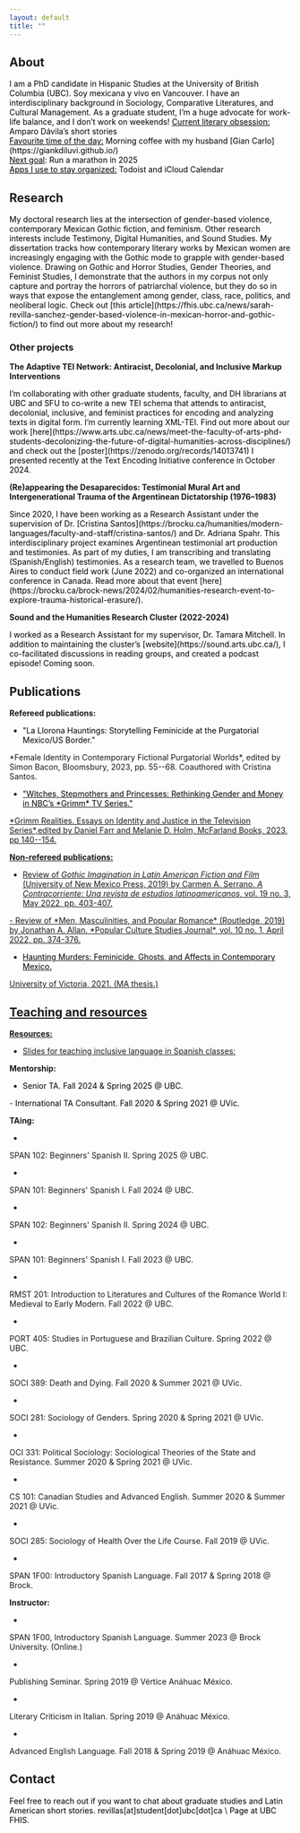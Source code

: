 ```yaml
---
layout: default
title: ""
---
```


## About

<span style="color:black;">
I am a PhD candidate in Hispanic Studies at the University of British Columbia (UBC). 
Soy mexicana y vivo en Vancouver. 
I have an interdisciplinary background in Sociology, 
Comparative Literatures, and Cultural Management. 
As a graduate student, I’m a huge advocate for work-life balance, 
and I don’t work on weekends!
</span>

<span style="color:black;">
<ins>Current literary obsession:</ins>
Amparo Dávila’s short stories<br>
<ins>Favourite time of the day:</ins>
Morning coffee with my husband 
[Gian Carlo](https://giankdiluvi.github.io/)<br>
<ins>Next goal</ins>: Run a marathon in 2025 <br>
<ins>Apps I use to stay organized:</ins> Todoist and iCloud Calendar
</span>

<!--
My most recent research centers around gendered violence in Mexico,
specifically feminicidio, and the affects engendered between
living bodies and dead bodies through manifestations of
public mourning, artivism (art+activism) and contemporary literature.
My research also explores monstrous representations of
women in North American and Latin American popular culture,
as well as the intersection between Mexican masculinity and neoliberalism.
-->

## Research

<span style="color:black;">
My doctoral research lies at the intersection of gender-based violence,
contemporary Mexican Gothic fiction, and feminism. 
Other research interests include Testimony, Digital Humanities, 
and Sound Studies.
</span>

<span style="color:black;">
My dissertation tracks how contemporary literary works by 
Mexican women are increasingly engaging with the Gothic mode 
to grapple with gender-based violence. 
Drawing on Gothic and Horror Studies, Gender Theories, and Feminist Studies, 
I demonstrate that the authors in my corpus not only capture and portray 
the horrors of patriarchal violence, 
but they do so in ways that expose the entanglement among 
gender, class, race, politics, and neoliberal logic. 
Check out [this article](https://fhis.ubc.ca/news/sarah-revilla-sanchez-gender-based-violence-in-mexican-horror-and-gothic-fiction/) 
to find out more about my research!
</span>

### Other projects

**The Adaptive TEI Network: Antiracist, Decolonial, and Inclusive Markup Interventions**

<span style="color:black;">
I’m collaborating with other graduate students, faculty, 
and DH librarians at UBC and SFU to co-write a new TEI schema 
that attends to antiracist, decolonial, inclusive, and feminist practices 
for encoding and analyzing texts in digital form. 
I’m currently learning XML-TEI.
</span>

<span style="color:black;">
Find out more about our work [here](https://www.arts.ubc.ca/news/meet-the-faculty-of-arts-phd-students-decolonizing-the-future-of-digital-humanities-across-disciplines/) 
and check out the [poster](https://zenodo.org/records/14013741) 
I presented recently at 
the Text Encoding Initiative conference in October 2024.
</span>


**(Re)appearing the Desaparecidos: Testimonial Mural Art and Intergenerational Trauma of the Argentinean Dictatorship (1976–1983)**

<span style="color:black;">
Since 2020, I have been working as a Research Assistant 
under the supervision of Dr. [Cristina Santos](https://brocku.ca/humanities/modern-languages/faculty-and-staff/cristina-santos/) 
and Dr. Adriana Spahr. 
This interdisciplinary project examines 
Argentinean testimonial art production and testimonies. 
As part of my duties, 
I am transcribing and translating (Spanish/English) testimonies. 
As a research team, we travelled to Buenos Aires 
to conduct field work (June 2022) 
and co-organized an international conference in Canada. 
Read more about that event [here](https://brocku.ca/brock-news/2024/02/humanities-research-event-to-explore-trauma-historical-erasure/).
</span>


**Sound and the Humanities Research Cluster (2022-2024)**

<span style="color:black;">
I worked as a Research Assistant for my supervisor, Dr. Tamara Mitchell. 
In addition to maintaining the cluster’s [website](https://sound.arts.ubc.ca/), 
I co-facilitated discussions in reading groups, 
and created a podcast episode! Coming soon.
</span>

## Publications

**Refereed publications:**

- <span style="color:black;">
  "La Llorona Hauntings:
  Storytelling Feminicide at the Purgatorial Mexico/US Border."
</span>
*Female Identity in Contemporary Fictional Purgatorial Worlds*,
edited by Simon Bacon, Bloomsbury, 2023,
pp. 55--68.
Coauthored with Cristina Santos.
<a href="https://www.bloomsbury.com/us/female-identity-in-contemporary-fictional-purgatorial-worlds-9781350227040/">
<i class="fas fa-external-link-alt" style="font-size:20px"></i>

- <span style="color:black;">
  "Witches, Stepmothers and Princesses:
  Rethinking Gender and Money in NBC’s *Grimm* TV Series."
</span>
*Grimm Realities. Essays on Identity and Justice in the Television Series*,edited by Daniel Farr and Melanie D. Holm, McFarland Books, 2023, pp 140--154.
<a href="https://mcfarlandbooks.com/product/grimm-realities/">
<i class="fas fa-external-link-alt" style="font-size:20px"></i>

**Non-refereed publications:**

- Review of *Gothic Imagination in Latin American Fiction and Film*
(University of New Mexico Press, 2019)
by Carmen A. Serrano.
*A Contracorriente: Una revista de estudios latinoamericanos*,
vol. 19 no. 3, May 2022, pp. 403-407.
<a href="https://acontracorriente.chass.ncsu.edu/index.php/acontracorriente/article/view/2248">
<i class="fas fa-external-link-alt" style="font-size:20px"></i>
- Review of *Men, Masculinities, and Popular Romance*
(Routledge, 2019)
by Jonathan A. Allan.
*Popular Culture Studies Journal*,
vol. 10 no. 1, April 2022, pp. 374-376.


- <span style="color:black;">
  Haunting Murders: Feminicide, Ghosts, and Affects in Contemporary Mexico.
</span>
University of Victoria, 2021. (MA thesis.)
<a href="https://dspace.library.uvic.ca/bitstream/handle/1828/13255/Revilla-Sanchez_Sarah_MA_2021.pdf?sequence=5&isAllowed=y">
<i class="fas fa-external-link-alt" style="font-size:20px"></i>

<!--
### Other research projects

**PhD Collab: the TEI Network**

lorem ipsum brief description

<a href="https://www.arts.ubc.ca/news/meet-the-faculty-of-arts-phd-students-decolonizing-the-future-of-digital-humanities-across-disciplines/">
  <i class="fas fa-external-link-alt" style="font-size:20px"></i>  UBC
</a>  &emsp;
<a href="https://zenodo.org/records/14013741">
<i class="fas fa-desktop"></i> poster
</a>

**Sound Cluster**

<a href="https://sound.arts.ubc.ca/">
  <i class="fas fa-external-link-alt" style="font-size:20px"></i>  UBC
</a> 


**Testimony**

blah
-->

## Teaching and resources

**Resources:**

- Slides for teaching inclusive language in Spanish classes: 
<a href="./docs/InclusiveLanguageBeginnersSpanish.pdf">
  <i class="fas fa-desktop" style="font-size:20px"></i>
</a> 

**Mentorship:**

- <span style="color:black;">
  Senior TA. Fall 2024 &amp; Spring 2025 @ UBC.
</span>
- <span style="color:black;">
  International TA Consultant. Fall 2020 &amp; Spring 2021 @ UVic.
</span>


**TAing:**
- <span style="color:black;">
SPAN 102: Beginners' Spanish II.
Spring 2025 @ UBC.
</span>
- <span style="color:black;">
SPAN 101: Beginners' Spanish I.
Fall 2024 @ UBC.
</span>
- <span style="color:black;">
SPAN 102: Beginners' Spanish II.
Spring 2024 @ UBC.
</span>
- <span style="color:black;">
SPAN 101: Beginners' Spanish I.
Fall 2023 @ UBC.
</span>
- <span style="color:black;">
RMST 201: Introduction to Literatures and Cultures
of the Romance World I: Medieval to Early Modern.
Fall 2022 @ UBC.
</span>
- <span style="color:black;">
PORT 405: Studies in Portuguese and Brazilian Culture. Spring 2022 @ UBC.
</span>
- <span style="color:black;">
SOCI 389: Death and Dying. Fall 2020 &amp; Summer 2021 @ UVic.
</span>
- <span style="color:black;">
SOCI 281: Sociology of Genders. Spring 2020 &amp; Spring 2021 @ UVic.
</span>
- <span style="color:black;">
OCI 331: Political Sociology: Sociological Theories of the State and Resistance.
  Summer 2020 &amp; Spring 2021 @ UVic.
</span>
- <span style="color:black;">
CS 101: Canadian Studies and Advanced English. Summer 2020 &amp; Summer 2021 @ UVic.
</span>
- <span style="color:black;">
SOCI 285: Sociology of Health Over the Life Course. Fall 2019 @ UVic.
</span>
- <span style="color:black;">
SPAN 1F00: Introductory Spanish Language. Fall 2017 &amp; Spring 2018 @ Brock.
</span>

**Instructor:**
- <span style="color:black;">
SPAN 1F00, Introductory Spanish Language.
Summer 2023 @ Brock University. (Online.)
</span>
- <span style="color:black;">
Publishing Seminar. Spring 2019 @ Vértice Anáhuac México.
</span>
- <span style="color:black;">
Literary Criticism in Italian. Spring 2019 @ Anáhuac México.
</span>
- <span style="color:black;">
Advanced English Language. Fall 2018 &amp; Spring 2019 @ Anáhuac México.
</span>

## Contact

<span style="color:black;">
Feel free to reach out if you want to chat about
graduate studies and Latin American short stories.
</span>

<span style="color:black;">
revillas[at]student[dot]ubc[dot]ca
</span>\
<span style="color:black;">
Page at UBC FHIS. 
</span>
<a href="https://fhis.ubc.ca/profile/sarah-revilla-sanchez/">
<i class="fas fa-external-link-alt" style="font-size:20px"></i></a>
